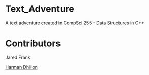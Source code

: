 # Text_Adventure
A text adventure created in CompSci 255 - Data Structures in C++


# Contributors
Jared Frank

[Harman Dhillon](https://github.com/harmanGit)
